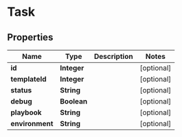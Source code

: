 

# Task


## Properties

| Name | Type | Description | Notes |
|------------ | ------------- | ------------- | -------------|
|**id** | **Integer** |  |  [optional] |
|**templateId** | **Integer** |  |  [optional] |
|**status** | **String** |  |  [optional] |
|**debug** | **Boolean** |  |  [optional] |
|**playbook** | **String** |  |  [optional] |
|**environment** | **String** |  |  [optional] |



